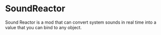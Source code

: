 # SoundReactor
Sound Reactor is a mod that can convert system sounds in real time into a value that you can bind to any object.
